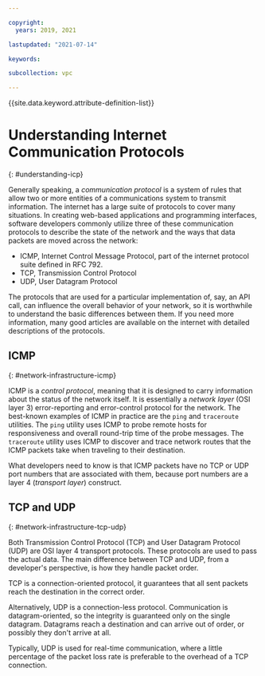 ```yaml
---

copyright:
  years: 2019, 2021

lastupdated: "2021-07-14"

keywords:  

subcollection: vpc

---
```


{{site.data.keyword.attribute-definition-list}}

# Understanding Internet Communication Protocols
{: #understanding-icp}

Generally speaking, a _communication protocol_ is a system of rules that allow two or more entities of a communications system to transmit information. The internet has a large suite of protocols to cover many situations. In creating web-based applications and programming interfaces, software developers commonly utilize three of these communication protocols to describe the state of the network and the ways that data packets are moved across the network:

* ICMP, Internet Control Message Protocol, part of the internet protocol suite defined in RFC 792.
* TCP, Transmission Control Protocol
* UDP, User Datagram Protocol

The protocols that are used for a particular implementation of, say, an API call, can influence the overall behavior of your network, so it is worthwhile to understand the basic differences between them. If you need more information, many good articles are available on the internet with detailed descriptions of the protocols.

## ICMP
{: #network-infrastructure-icmp}

ICMP is a _control protocol_, meaning that it is designed to carry information about the status of the network itself. It is essentially a _network layer_ (OSI layer 3) error-reporting and error-control protocol for the network. The best-known examples of ICMP in practice are the `ping` and `traceroute` utilities. The `ping` utility uses ICMP to probe remote hosts for responsiveness and overall round-trip time of the probe messages. The `traceroute` utility uses ICMP to discover and trace network routes that the ICMP packets take when traveling to their destination.

What developers need to know is that ICMP packets have no TCP or UDP port numbers that are associated with them, because port numbers are a layer 4 (_transport layer_) construct.

## TCP and UDP
{: #network-infrastructure-tcp-udp}

Both Transmission Control Protocol (TCP) and User Datagram Protocol (UDP) are OSI layer 4 transport protocols. These protocols are used to pass the actual data. The main difference between TCP and UDP, from a developer's perspective, is how they handle packet order.

TCP is a connection-oriented protocol, it guarantees that all sent packets reach the destination in the correct order.

Alternatively, UDP is a connection-less protocol. Communication is datagram-oriented, so the integrity is guaranteed only on the single datagram. Datagrams reach a destination and can arrive out of order, or possibly they don't arrive at all.

Typically, UDP is used for real-time communication, where a little percentage of the packet loss rate is preferable to the overhead of a TCP connection.
